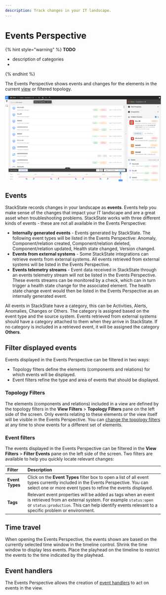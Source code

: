 ```yaml
---
description: Track changes in your IT landscape.
---
```


# Events Perspective

{% hint style="warning" %}
**TODO**
- description of categories
- 
{% endhint %}

The Events Perspective shows events and changes for the elements in the current [view](/use/views/README.md) or filtered topology. 

![The Events Perspective](/.gitbook/assets/event-perspective.png)

## Events

StackState records changes in your landscape as **events**. Events help you make sense of the changes that impact your IT landscape and are a great asset when troubleshooting problems. StackState works with three different kinds of events - these are not all available in the Events Perspective:

- **Internally generated events** - Events generated by StackState. The following event types will be listed in the Events Perspective: Anomaly, Component/relation created, Component/relation deleted, Component/relation updated, Health state changed, Version changed.
- **Events from external systems** - Some StackState integrations can retrieve events from external systems. All events retrieved from external systems will be listed in the Events Perspective.
- **Events telemetry streams** - Event data received in StackState through an events telemetry stream will not be listed in the Events Perspective. These events streams can be monitored by a check, which can in turn trigger a health state change for the associated element. The health state change event would then be listed in the Events Perspective as an internally generated event.

All events in StackState have a category, this can be Activities, Alerts, Anomalies, Changes or Others. The category is assigned based on the event type and the source system. Events retrieved from external systems should have a category attached to them when they arrive in StackState. If no category is included in a retrieved event, it will be assigned the category **Others**. 

## Filter displayed events

Events displayed in the Events Perspective can be filtered in two ways: 

- Topology filters define the elements (components and relations) for which events will be displayed.
- Event filters refine the type and area of events that should be displayed. 

### Topology Filters

The elements (components and relations) included in a view are defined by the topology filters in the **View Filters** > **Topology Filters** pane on the left side of the screen. Only events relating to these elements or the view itself will be visible in the Events Perspective. You can [change the topology filters](/use/views/filters.md) at any time to show events for a different set of elements. 

### Event filters

The events displayed in the Events Perspective can be filtered in the **View Filters** > **Filter Events** pane on the left side of the screen. Two filters are available to help you quickly locate relevant changes:

| Filter | Description |
|:---|:---|
| **Event Types** | Click on the **Event Types** filter box to open a list of all event types currently included in the Events Perspective. You can select one or more event types to refine the events displayed. |
| **Tags** | Relevant event properties will be added as tags when an event is retrieved from an external system. For example `status:open` or `status:production`. This can help identify  events relevant to a specific problem or environment.  |



## Time travel

When opening the Events Perspective, the events shown are based on the currently selected time window in the timeline control. Shrink the time window to display less events. Place the playhead on the timeline to restrict the events to the time indicated by the playhead.

## Event handlers

The Events Perspective allows the creation of [event handlers](/use/alerting.md) to act on events in the view.

